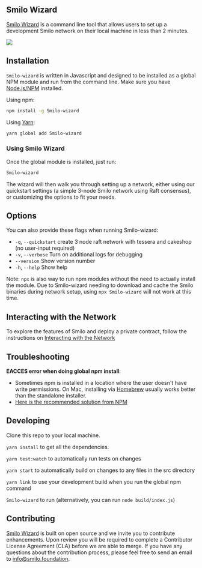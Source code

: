 ## Smilo Wizard
[Smilo Wizard](https://github.com/smilofoundation/Smilo-wizard) is a command line tool that allows users to set up a development Smilo network on their local machine in less than 2 minutes.

![](docs/Smilo-wizard.gif)

## Installation

`Smilo-wizard` is written in Javascript and designed to be installed as a global NPM module and run from the command line. Make sure you have [Node.js/NPM](https://docs.npmjs.com/downloading-and-installing-node-js-and-npm) installed.

Using npm:

```Bash
npm install -g Smilo-wizard
```

Using [Yarn](https://yarnpkg.com/):

```Bash
yarn global add Smilo-wizard
```

### Using Smilo Wizard

Once the global module is installed, just run:

```Bash
Smilo-wizard
```

The wizard will then walk you through setting up a network, either using our quickstart settings (a simple 3-node Smilo network using Raft consensus), or customizing the options to fit your needs.

## Options

You can also provide these flags when running Smilo-wizard:

* `-q`, `--quickstart`  create 3 node raft network with tessera and cakeshop (no user-input required)
* `-v`, `--verbose`     Turn on additional logs for debugging
* `--version`           Show version number
* `-h`, `--help`        Show help


Note: `npx` is also way to run npm modules without the need to actually install the module. Due to Smilo-wizard needing to download and cache the Smilo binaries during network setup, using `npx Smilo-wizard` will not work at this time.

## Interacting with the Network

To explore the features of Smilo and deploy a private contract, follow the instructions on [Interacting with the Network](./Interacting.md)

## Troubleshooting

**EACCES error when doing global npm install**:

- Sometimes npm is installed in a location where the user doesn't have write permissions. On Mac, installing via [Homebrew](https://brew.sh) usually works better than the standalone installer.
- [Here is the recommended solution from NPM](https://docs.npmjs.com/resolving-eacces-permissions-errors-when-installing-packages-globally)

## Developing
Clone this repo to your local machine.

`yarn install` to get all the dependencies.

`yarn test:watch` to automatically run tests on changes

`yarn start` to automatically build on changes to any files in the src directory

`yarn link` to use your development build when you run the global npm command

`Smilo-wizard` to run (alternatively, you can run `node build/index.js`)

## Contributing
[Smilo Wizard](https://github.com/smilofoundation/Smilo-wizard) is built on open source and we invite you to contribute enhancements. Upon review you will be required to complete a Contributor License Agreement (CLA) before we are able to merge. If you have any questions about the contribution process, please feel free to send an email to [info@smilo.foundation](mailto:info@smilo.foundation).
